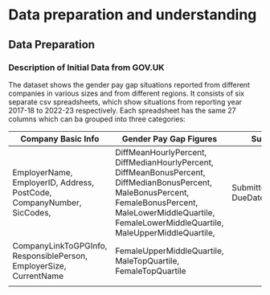 # Data preparation and understanding

## Data Preparation

### Description of Initial Data from GOV.UK
The dataset shows the gender pay gap situations reported from different companies in various sizes and 
from different regions. It consists of six separate csv spreadsheets, which show situations from reporting
year 2017-18 to 2022-23 respectively. Each spreadsheet has the same 27 columns which can ba grouped into
three categories:

| Company Basic Info                                                    | Gender Pay Gap Figures                                                                                                                                                                                           | Submission Time                                   |
|-----------------------------------------------------------------------|------------------------------------------------------------------------------------------------------------------------------------------------------------------------------------------------------------------|---------------------------------------------------|
| EmployerName, EmployerID, Address, PostCode, CompanyNumber, SicCodes, | DiffMeanHourlyPercent, DiffMedianHourlyPercent, DiffMeanBonusPercent, DiffMedianBonusPercent, MaleBonusPercent, FemaleBonusPercent, MaleLowerMiddleQuartile, FemaleLowerMiddleQuartile, MaleUpperMiddleQuartile, | SubmittedAfterTheDeadline, DueDate, DateSubmitted |
| CompanyLinkToGPGInfo, ResponsiblePerson, EmployerSize, CurrentName    | FemaleUpperMiddleQuartile, MaleTopQuartile, FemaleTopQuartile                                                                                                                                                    |                                                   |
|                                                                       |                                                                                                                                                                                                                  |                                                   |

